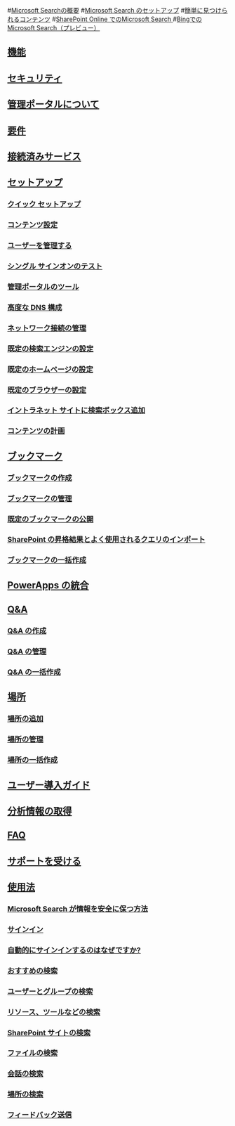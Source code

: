 #[Microsoft Searchの概要](overview-microsoft-search.md)
#[Microsoft Search のセットアップ](setup-microsoft-search.md)
#[簡単に見つけられるコンテンツ](make-content-easy-to-find.md)
#[SharePoint Online でのMicrosoft Search ](get-started-search-in-sharepoint-online.md)
#[BingでのMicrosoft Search（プレビュー）](why-microsoft-search.md)
## [機能](features.md)
## [セキュリティ](security.md)
## [管理ポータルについて](about-the-admin-portal.md)
## [要件](requirements.md)
## [接続済みサービス](connected-services.md)
## [セットアップ](set-up-microsoft-search.md)
### [クイック セットアップ](quick-set-up.md)
### [コンテンツ設定](content-settings.md)
### [ユーザーを管理する](add-users.md)
### [シングル サインオンのテスト](test-single-sign-on.md)
### [管理ポータルのツール](admin-portal-tools.md)
### [高度な DNS 構成](advanced-dns-configuration.md)
### [ネットワーク接続の管理](manage-network-connections.md)
### [既定の検索エンジンの設定](set-default-search-engine.md)
### [既定のホームページの設定](set-default-homepage.md)
### [既定のブラウザーの設定](set-default-browser.md)
### [イントラネット サイトに検索ボックス追加](add-a-search-box-to-your-intranet-site.md)
### [コンテンツの計画](plan-your-content.md)
## [ブックマーク](create-and-manage-bookmarks.md)
### [ブックマークの作成](create-bookmarks.md)
### [ブックマークの管理](manage-bookmarks.md)
### [既定のブックマークの公開](publish-default-bookmarks.md)
### [SharePoint の昇格結果とよく使用されるクエリのインポート](import-sharepoint-promoted-results-and-top-queries.md)
### [ブックマークの一括作成](bulk-create-bookmarks.md)
## [PowerApps の統合](integrate-powerapps.md)
## [Q&A](create-and-manage-qas.md)
### [Q&A の作成](create-qas.md)
### [Q&A の管理](manage-qas.md)
### [Q&A の一括作成](bulk-create-qas.md)
## [場所](locations.md)
### [場所の追加](add-a-location.md)
### [場所の管理](manage-locations.md)
### [場所の一括作成](bulk-create-locations.md)
## [ユーザー導入ガイド](user-adoption-guide.md)
## [分析情報の取得](get-insights.md)
## [FAQ](faqs.md)
## [サポートを受ける](get-support.md)
## [使用法](use/about-microsoft-search.md)
### [Microsoft Search が情報を安全に保つ方法](use/how-microsoft-search-keeps-your-info-secure.md)
### [サインイン](use/sign-in.md)
### [自動的にサインインするのはなぜですか?](use/why-am-i-automatically-signed-in.md)
### [おすすめの検索](use/suggested-searches.md)
### [ユーザーとグループの検索](use/find-people-and-groups.md)
### [リソース、ツールなどの検索](use/find-resources-tools-and-more.md)
### [SharePoint サイトの検索](use/find-sharepoint-sites.md)
### [ファイルの検索](use/find-files.md)
### [会話の検索](use/find-conversations.md)
### [場所の検索](use/find-locations.md)
### [フィードバック送信](use/send-feedback.md)